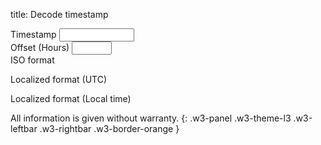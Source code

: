 title: Decode timestamp

<div class="w3-row-padding" style="padding-left: 0px;">
  <div class="w3-third">
    <label for="timestamp">Timestamp</label>
    <input class="w3-input w3-border w3-hover-theme w3-theme-l1" name="timestamp" id="timestamp" type="number" min="0" max="4294967295" onchange="genTs();">
  </div>
  <div class="w3-third">
    <label for="offset">Offset (Hours)</label>
    <input class="w3-input w3-border w3-hover-theme w3-theme-l1" name="offset" id="offset" type="number" min="-12" max="12" onchange="genTs();">
  </div>
</div>

<div class="w3-row-padding w3-margin-top" style="padding-left: 0px;">
  <div class="w3-third">
    <label for="ts-utc-iso">ISO format</label>
    <pre style="margin-top: 0px !important;"><code id="ts-utc-iso" name="ts-utc-iso" onclick="copyToClipboard('ts-utc-iso');" style="cursor: copy;"></code></pre>
  </div>
  <div class="w3-third">
    <label for="ts-utc">Localized format (UTC)</label>
    <pre style="margin-top: 0px !important;"><code id="ts-utc" name="ts-utc" onclick="copyToClipboard('ts-utc');" style="cursor: copy;"></code></pre>
  </div>
  <div class="w3-third">
    <label for="ts-local">Localized format (Local time)</label>
    <pre style="margin-top: 0px !important;"><code id="ts-local" name="ts-local" onclick="copyToClipboard('ts-local');" style="cursor: copy;"></code></pre>
  </div>
</div>

All information is given without warranty.
{: .w3-panel .w3-theme-l3 .w3-leftbar .w3-rightbar .w3-border-orange }

<script>
genTs();

function getLang()
{
  if (navigator.languages != undefined) {
    return navigator.languages[0]; 
  } else {
    return navigator.language;
  }
}

function genTs() {
  let curtimestamp;
  let timestamp = document.getElementById('timestamp');
  let offset = document.getElementById('offset');
  let ts_utc_iso = document.getElementById('ts-utc-iso');
  let ts_utc = document.getElementById('ts-utc');
  let ts_local = document.getElementById('ts-local');
  
  if (offset.value < -12 || offset.value > 12 || isNaN(offset.value) || offset.value == '') {
    offset.value = 0;
  }
  if (timestamp.value < 0 || timestamp.value > 4294967295 || isNaN(timestamp.value) || timestamp.value == '') {
    timestamp.value = Math.floor(Date.now() / 1000);
  }
  curtimestamp = (parseInt(offset.value) * 3600) + parseInt(timestamp.value);
  
  ts_utc_iso.textContent = new Date(curtimestamp * 1000).toISOString()
  ts_utc.textContent = new Date(curtimestamp * 1000).toLocaleString(getLang(), {timeZone: "UTC"});
  ts_local.textContent = new Date(curtimestamp * 1000).toLocaleString(getLang());
}

function copyToClipboard(id) {
  let ip = document.getElementById(id);
  navigator.clipboard.writeText(ip.textContent);
}
</script>